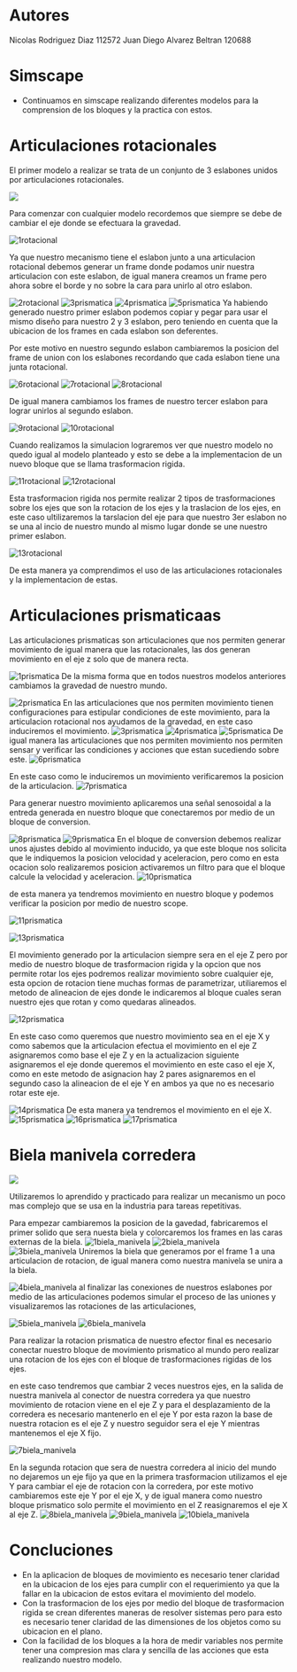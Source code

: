 ﻿# Autores 
Nicolas Rodriguez Diaz 112572
Juan Diego Alvarez Beltran 120688
# Simscape
- Continuamos en simscape realizando diferentes modelos para la comprension de los bloques y la practica con estos.

# Articulaciones rotacionales
El primer modelo a realizar se trata de un conjunto de 3 eslabones unidos por articulaciones rotacionales.

![](https://static.wixstatic.com/media/ac2048_f751c60d66f148cebfdc4538df82bd56~mv2.png/v1/fill/w_762,h_333,al_c,q_85,enc_avif,quality_auto/ac2048_f751c60d66f148cebfdc4538df82bd56~mv2.png)

Para comenzar con cualquier modelo recordemos que siempre se debe de cambiar el eje donde se efectuara la gravedad.

![1rotacional](c2/rotacional/1.png)

Ya que nuestro mecanismo tiene el eslabon junto a una articulacion rotacional debemos generar un frame donde podamos unir nuestra articulacion con este eslabon, de igual manera creamos un frame pero ahora sobre el borde y no sobre la cara para unirlo al otro eslabon.

![2rotacional](c2/rotacional/2.png)
![3prismatica](c2/rotacional/3.png)
![4prismatica](c2/rotacional/4.png)
![5prismatica](c2/rotacional/5.png)
Ya habiendo generado nuestro primer eslabon podemos copiar y pegar para usar el mismo diseño para nuestro 2 y 3 eslabon, pero teniendo en cuenta que la ubicacion de los frames en cada eslabon son deferentes.

Por este motivo en nuestro segundo eslabon cambiaremos la posicion del frame de union con los eslabones recordando que cada eslabon tiene una junta rotacional.

![6rotacional](c2/rotacional/6.png)
![7rotacional](c2/rotacional/7.png)
![8rotacional](c2/rotacional/8.png)

De igual manera cambiamos los frames de nuestro tercer eslabon para lograr unirlos al segundo eslabon.

![9rotacional](c2/rotacional/9.png)
![10rotacional](c2/rotacional/10.png)

Cuando realizamos la simulacion lograremos ver que nuestro modelo no quedo igual al modelo planteado y esto se debe a la implementacion de un nuevo bloque que se llama  trasformacion rigida.

![11rotacional](c2/rotacional/11.png)
![12rotacional](c2/rotacional/12.png)

Esta trasformacion rigida nos permite realizar 2 tipos de trasformaciones sobre los ejes que son la rotacion de los ejes y la traslacion de los ejes, en este caso ultilizaremos la tarslacion del eje para que nuestro 3er eslabon no se una al incio de nuestro mundo al mismo lugar donde se une nuestro primer eslabon.

![13rotacional](c2/rotacional/13.png)

De esta manera ya comprendimos el uso de las articulaciones rotacionales y la implementacion de estas.

# Articulaciones prismaticaas
Las articulaciones prismaticas son articulaciones que nos permiten generar movimiento de igual manera que las rotacionales, las dos generan movimiento en el eje z solo que de manera recta.

![1prismatica](c2/prismatica/1.png)
De la misma forma que en todos nuestros modelos anteriores cambiamos la gravedad de nuestro mundo.

![2prismatica](c2/prismatica/2.png)
En las articulaciones que nos permiten movimiento tienen configuraciones para estipular condiciones de este movimiento, para la articulacion rotacional nos ayudamos de la gravedad, en este caso induciremos el movimiento.
![3prismatica](c2/prismatica/3.png)
![4prismatica](c2/prismatica/4.png)
![5prismatica](c2/prismatica/5.png)
De igual manera las articulaciones que nos permiten movimiento nos permiten sensar y verificar las condiciones y acciones que estan sucediendo sobre este.
![6prismatica](c2/prismatica/6.png)

En este caso como le induciremos un movimiento verificaremos la posicion de la articulacion.
![7prismatica](c2/prismatica/7.png)

Para generar nuestro movimiento aplicaremos una señal senosoidal a la entreda generada en nuestro bloque que conectaremos por medio de un bloque de conversion.

![8prismatica](c2/prismatica/8.png)
![9prismatica](c2/prismatica/9.png)
En el bloque de conversion debemos realizar unos ajustes debido al movimiento inducido, ya que este bloque nos solicita que le indiquemos la posicion velocidad y aceleracion, pero como en esta ocacion solo realizaremos posicion activaremos un filtro para que el bloque calcule la velocidad y aceleracion.
![10prismatica](c2/prismatica/10.png)

de esta manera ya tendremos movimiento en nuestro bloque y podemos verificar la posicion por medio de nuestro scope.

![11prismatica](c2/prismatica/11.png)

![13prismatica](c2/prismatica/13.png)

El movimiento generado por la articulacion siempre sera en el eje Z pero por medio de nuestro bloque de trasformacion rigida y la opcion que nos permite rotar los ejes podremos realizar movimiento sobre cualquier eje, esta opcion de rotacion tiene muchas formas de parametrizar, utiliaremos el metodo de alineacion de ejes donde le indicaremos al bloque cuales seran nuestro ejes que rotan y como quedaras alineados.

![12prismatica](c2/prismatica/12.png)

En este caso como queremos que nuestro movimiento sea en el eje X y como sabemos que la articulacion efectua el movimiento en el eje Z asignaremos como base el eje Z y en la actualizacion siguiente asignaremos el eje donde queremos el movimiento en este caso el eje X, como en este metodo de asignacion hay 2 pares asignaremos en el segundo caso la alineacion de el eje Y en ambos ya que no es necesario rotar este eje.

![14prismatica](c2/prismatica/14.png)
De esta manera ya tendremos el movimiento en el eje X.
![15prismatica](c2/prismatica/15.png)
![16prismatica](c2/prismatica/16.png)
![17prismatica](c2/prismatica/17.png)

# Biela manivela corredera

![](https://clanhackerspace.wordpress.com/wp-content/uploads/2015/02/biela_manivela_ensamblaje.jpg)

Utilizaremos lo aprendido y practicado para realizar un mecanismo un poco mas complejo que se usa en la industria para tareas repetitivas.

Para empezar cambiaremos la posicion de la gavedad, fabricaremos el primer solido que sera nuesta biela y colorcaremos los frames en las caras externas de la biela.
![1biela_manivela](c2/biela/1.png)
![2biela_manivela](c2/biela/2.png)
![3biela_manivela](c2/biela/3.png)
Uniremos la biela que generamos por el frame 1 a una articulacion de rotacion, de igual manera como nuestra manivela se unira a la biela.

![4biela_manivela](c2/biela/4.png)
al finalizar las conexiones de nuestros eslabones por medio de las articulaciones podemos simular el proceso de las uniones y visualizaremos las rotaciones de las articulaciones, 

![5biela_manivela](c2/biela/5.png)
![6biela_manivela](c2/biela/6.png)

Para realizar la rotacion prismatica de nuestro efector final es necesario conectar nuestro bloque de movimiento prismatico al mundo pero realizar una rotacion de los ejes con el bloque de trasformaciones rigidas de los ejes.

en este caso tendremos que cambiar 2 veces nuestros ejes, en la salida de nuestra manivela al conector de nuestra corredera ya que nuestro movimiento de rotacion viene en el eje Z y para el desplazamiento de la corredera es necesario mantenerlo en el eje Y por esta razon la base de nuestra rotacion es el eje Z y nuestro seguidor sera el eje Y mientras mantenemos el eje X fijo.

![7biela_manivela](c2/biela/7.png)

En la segunda rotacion que sera de nuestra corredera al inicio del mundo no dejaremos un eje fijo ya que en la primera trasformacion utilizamos el eje Y para cambiar el eje de rotacion con la corredera, por este motivo cambiaremos este eje Y por el eje X, y de igual manera como nuestro bloque prismatico solo permite el movimiento en el Z reasignaremos el eje X al eje Z.
![8biela_manivela](c2/biela/8.png)
![9biela_manivela](c2/biela/9.png)
![10biela_manivela](c2/biela/10.png)
# Concluciones
- En la aplicacion de bloques de movimiento es necesario tener claridad en la ubicacion de los ejes para cumplir con el requerimiento ya que la fallar en la ubicacion de estos evitara el movimiento del modelo.
- Con la trasformacion de los ejes por medio del bloque de trasformacion rigida se crean diferentes maneras de resolver sistemas pero para esto es necesario tener claridad de las dimensiones de los objetos como su ubicacion en el plano.
- Con la facilidad de los bloques a la hora de medir variables nos permite tener una compresion mas clara y sencilla de las acciones que esta realizando nuestro modelo.
